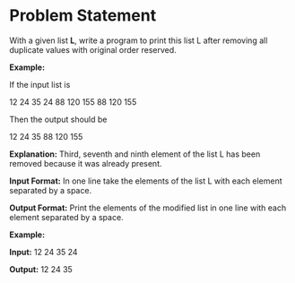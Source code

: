 # Problem Statement

With a given list **L**, write a program to print this list L after removing all duplicate values with original order reserved.

**Example:**

If the input list is

12 24 35 24 88 120 155 88 120 155

Then the output should be

12 24 35 88 120 155

**Explanation:**
Third, seventh and ninth element of the list L has been removed because it was already present.

**Input Format:**
In one line take the elements of the list L with each element separated by a space.

**Output Format:**
Print the elements of the modified list in one line with each element separated by a space.

**Example:**

**Input:**
12 24 35 24

**Output:**
12 24 35